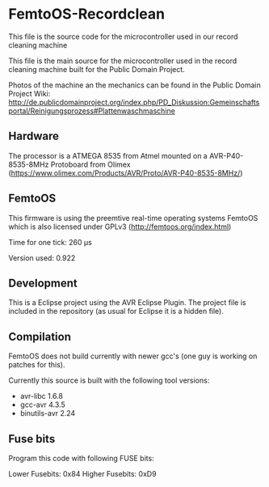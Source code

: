 # FemtoOS-Recordclean
This file is the source code for the microcontroller used in our record cleaning machine

This file is the main source for the microcontroller used in the
record cleaning machine built for the Public Domain Project.

Photos of the machine an the mechanics can be found in the Public Domain Project Wiki:
http://de.publicdomainproject.org/index.php/PD_Diskussion:Gemeinschaftsportal/Reinigungsprozess#Plattenwaschmaschine

Hardware
--------

The processor is a ATMEGA 8535 from Atmel mounted on a
AVR-P40-8535-8MHz Protoboard from Olimex
(https://www.olimex.com/Products/AVR/Proto/AVR-P40-8535-8MHz/)

FemtoOS
-------
This firmware is using the preemtive real-time operating systems
FemtoOS which is also licensed under GPLv3
(http://femtoos.org/index.html)

Time for one tick: 260 µs

Version used: 0.922

Development
-----------

This is a Eclipse project using the AVR Eclipse Plugin. The project file is included in the repository (as usual for Eclipse it is a hidden file).


Compilation
-----------

FemtoOS does not build currently with newer gcc's (one guy is working on patches for this).

Currently this source is built with the following tool versions:

* avr-libc 1.6.8
* gcc-avr 4.3.5
* binutils-avr 2.24

Fuse bits
---------

Program this code with following FUSE bits:

Lower Fusebits:  0x84
Higher Fusebits: 0xD9
